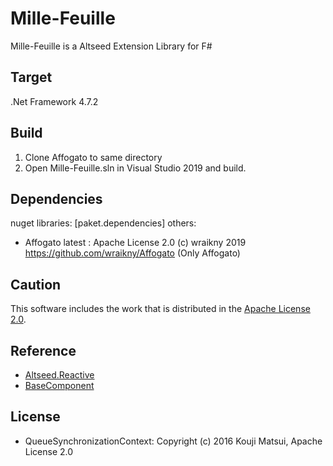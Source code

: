 # Mille-Feuille
Mille-Feuille is a Altseed Extension Library for F# 

## Target
.Net Framework 4.7.2

## Build
1. Clone Affogato to same directory
2. Open Mille-Feuille.sln in Visual Studio 2019 and build.
  
## Dependencies
nuget libraries: [paket.dependencies]
others:
* Affogato latest : Apache License 2.0 (c) wraikny 2019
  https://github.com/wraikny/Affogato
  (Only Affogato)

## Caution
This software includes the work that is distributed in the [Apache License 2.0](http://www.apache.org/licenses/LICENSE-2.0).  

## Reference
* [Altseed.Reactive](https://github.com/NumAniCloud/Altseed.Reactive)
* [BaseComponent](https://github.com/gon6109/BaseComponent)

## License
* QueueSynchronizationContext: Copyright (c) 2016 Kouji Matsui, Apache License 2.0
